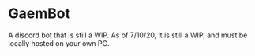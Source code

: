 # GaemBot
A discord bot that is still a WIP. As of 7/10/20, it is still a WIP, and must be locally hosted on your own PC.
